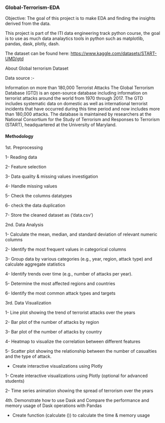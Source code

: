 ### Global-Terrorism-EDA

Objective: The goal of this project is to make EDA and finding the insights derived from the data.

This project is part of the ITI data engineering track python course, 
the goal is to use as much data analaytics tools in python such as matplotlib, pandas, dask, plotly, dash. 


The dataset can be found here: https://www.kaggle.com/datasets/START-UMD/gtd

About Global terrorism Dataset

Data source :-

Information on more than 180,000 Terrorist Attacks
The Global Terrorism Database (GTD) is an open-source database including information on terrorist attacks around the world from 1970 through 2017. 
The GTD includes systematic data on domestic as well as international terrorist incidents that have occurred during this time period and now includes more than 180,000 attacks. 
The database is maintained by researchers at the National Consortium for the Study of Terrorism and Responses to Terrorism (START), headquartered at the University of Maryland.

#### Methodology

1st. Preprocessing

1- Reading data

2- Feature selection

3- Data quality & missing values investigation

4- Handle missing values

5- Check the columns datatypes

6- check the data duplication

7- Store the cleaned dataset as (‘data.csv’)

2nd. Data Analysis

1- Calculate the mean, median, and standard deviation of relevant numeric columns

2- Identify the most frequent values in categorical columns

3- Group data by various categories (e.g., year, region, attack type) and calculate aggregate statistics

4- Identify trends over time (e.g., number of attacks per year).

5- Determine the most affected regions and countries

6- Identify the most common attack types and targets

3rd. Data Visualization

1- Line plot showing the trend of terrorist attacks over the years

2- Bar plot of the number of attacks by region

3- Bar plot of the number of attacks by country

4- Heatmap to visualize the correlation between different features

5- Scatter plot showing the relationship between the number of casualties and the type of attack.

* Create interactive visualizations using Plotly 

 1- Create interactive visualizations using Plotly (optional for advanced students)

 2- Time series animation showing the spread of terrorism over the years

4th. Demonstrate how to use Dask and Compare the performance and memory usage of Dask operations with Pandas
 
  - Create function (calculate ()) to calculate the time & memory usage


  
